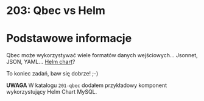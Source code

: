 # 203: Qbec vs Helm

# Podstawowe informacje

Qbec może wykorzystywać wiele formatów danych wejściowych... Jsonnet, JSON, YAML... [Helm chart](https://qbec.io/reference/jsonnet-native-funcs/#expandhelmtemplate)? 

To koniec zadań, baw się dobrze! ;-)


**UWAGA** W katalogu `201-qbec` dodałem przykładowy komponent wykorzystujący Helm Chart MySQL. 